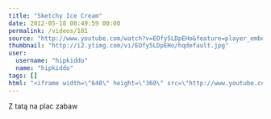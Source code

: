 ```yaml
---
title: "Sketchy Ice Cream"
date: 2012-05-18 08:49:59 00:00
permalink: /videos/181
source: "http://www.youtube.com/watch?v=EOfy5LDpEHo&feature=player_embedded"
thumbnail: "http://i2.ytimg.com/vi/EOfy5LDpEHo/hqdefault.jpg"
user:
  username: "hipkiddo"
  name: "hipkiddo"
tags: []
html: "<iframe width=\"640\" height=\"360\" src=\"http://www.youtube.com/embed/EOfy5LDpEHo?wmode=transparent&fs=1&feature=oembed\" frameborder=\"0\" allowfullscreen></iframe>"
---
```


Z tatą na plac zabaw